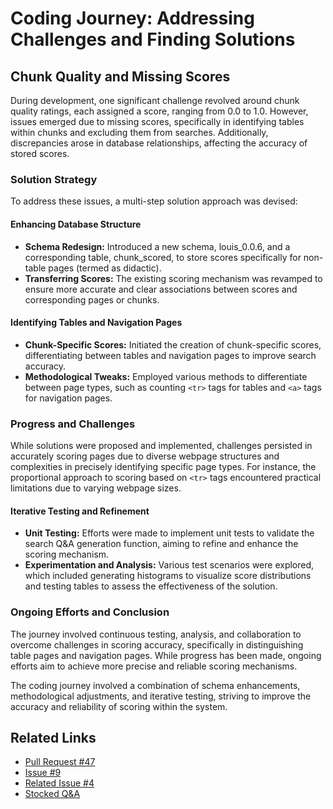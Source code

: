 # Coding Journey: Addressing Challenges and Finding Solutions

## Chunk Quality and Missing Scores

During development, one significant challenge revolved around chunk quality
ratings, each assigned a score, ranging from 0.0 to 1.0. However, issues emerged
due to missing scores, specifically in identifying tables within chunks and
excluding them from searches. Additionally, discrepancies arose in database
relationships, affecting the accuracy of stored scores.

### Solution Strategy

To address these issues, a multi-step solution approach was devised:

#### Enhancing Database Structure

- **Schema Redesign:** Introduced a new schema, louis_0.0.6, and a corresponding
  table, chunk_scored, to store scores specifically for non-table pages (termed
  as didactic).
- **Transferring Scores:** The existing scoring mechanism was revamped to ensure
  more accurate and clear associations between scores and corresponding pages or
  chunks.

#### Identifying Tables and Navigation Pages

- **Chunk-Specific Scores:** Initiated the creation of chunk-specific scores,
  differentiating between tables and navigation pages to improve search
  accuracy.
- **Methodological Tweaks:** Employed various methods to differentiate between
  page types, such as counting `<tr>` tags for tables and `<a>` tags for
  navigation pages.

### Progress and Challenges

While solutions were proposed and implemented, challenges persisted in
accurately scoring pages due to diverse webpage structures and complexities in
precisely identifying specific page types. For instance, the proportional
approach to scoring based on `<tr>` tags encountered practical limitations due
to varying webpage sizes.

#### Iterative Testing and Refinement

- **Unit Testing:** Efforts were made to implement unit tests to validate the
  search Q&A generation function, aiming to refine and enhance the scoring
  mechanism.
- **Experimentation and Analysis:** Various test scenarios were explored, which
  included generating histograms to visualize score distributions and testing
  tables to assess the effectiveness of the solution.

### Ongoing Efforts and Conclusion

The journey involved continuous testing, analysis, and collaboration to overcome
challenges in scoring accuracy, specifically in distinguishing table pages and
navigation pages. While progress has been made, ongoing efforts aim to achieve
more precise and reliable scoring mechanisms.

The coding journey involved a combination of schema enhancements, methodological
adjustments, and iterative testing, striving to improve the accuracy and
reliability of scoring within the system.

## Related Links

- [Pull Request #47](https://github.com/ai-cfia/ailab-db/pull/47)
- [Issue #9](https://github.com/ai-cfia/ailab-db/issues/9)
- [Related Issue #4](https://github.com/ai-cfia/finesse-data/issues/4)
- [Stocked
  Q&A](https://github.com/ai-cfia/finesse-data/tree/issue4-new-qna-for-search-jt)
